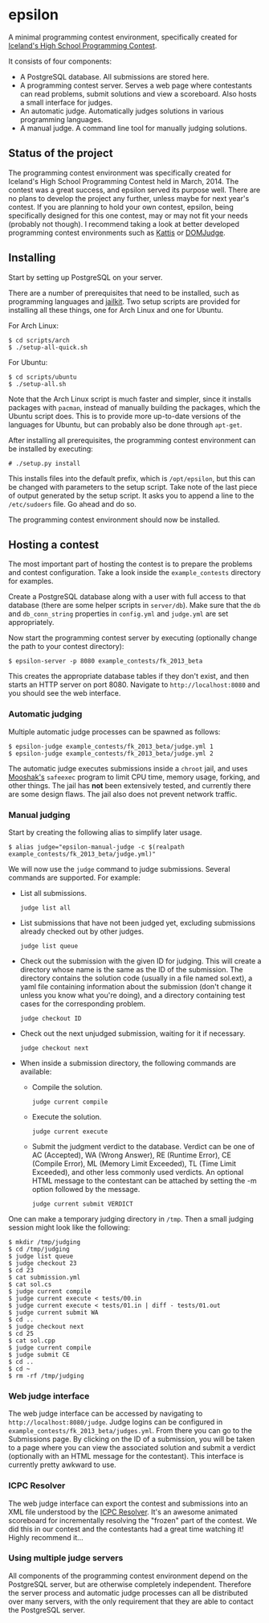 
epsilon
=======

A minimal programming contest environment, specifically created for [Iceland's
High School Programming Contest](http://forritun.is).

It consists of four components:
- A PostgreSQL database. All submissions are stored here.
- A programming contest server. Serves a web page where contestants can read
  problems, submit solutions and view a scoreboard. Also hosts a small
  interface for judges.
- An automatic judge. Automatically judges solutions in various programming
  languages.
- A manual judge. A command line tool for manually judging solutions.

Status of the project
---------------------

The programming contest environment was specifically created for Iceland's High
School Programming Contest held in March, 2014. The contest was a great
success, and epsilon served its purpose well. There are no plans to develop the
project any further, unless maybe for next year's contest. If you are planning
to hold your own contest, epsilon, being specifically designed for this one
contest, may or may not fit your needs (probably not though). I recommend
taking a look at better developed programming contest environments such as
[Kattis](https://www.kattis.com/) or [DOMJudge](http://www.domjudge.org/).

Installing
----------

Start by setting up PostgreSQL on your server.

There are a number of prerequisites that need to be installed, such as
programming languages and [jailkit](http://olivier.sessink.nl/jailkit/). Two
setup scripts are provided for installing all these things, one for Arch Linux
and one for Ubuntu.

For Arch Linux:

```
$ cd scripts/arch
$ ./setup-all-quick.sh
```

For Ubuntu:

```
$ cd scripts/ubuntu
$ ./setup-all.sh
```

Note that the Arch Linux script is much faster and simpler, since it installs
packages with `pacman`, instead of manually building the packages, which the
Ubuntu script does. This is to provide more up-to-date versions of the
languages for Ubuntu, but can probably also be done through `apt-get`.

After installing all prerequisites, the programming contest environment can be
installed by executing:

```
# ./setup.py install
```

This installs files into the default prefix, which is `/opt/epsilon`, but this
can be changed with parameters to the setup script. Take note of the last piece
of output generated by the setup script. It asks you to append a line to the
`/etc/sudoers` file. Go ahead and do so.

The programming contest environment should now be installed.

Hosting a contest
-----------------

The most important part of hosting the contest is to prepare the problems and
contest configuration. Take a look inside the `example_contests` directory for
examples.

Create a PostgreSQL database along with a user with full access to that
database (there are some helper scripts in `server/db`). Make sure that the
`db` and `db_conn_string` properties in `config.yml` and `judge.yml` are set
appropriately.

Now start the programming contest server by executing (optionally change the
path to your contest directory):

```
$ epsilon-server -p 8080 example_contests/fk_2013_beta
```

This creates the appropriate database tables if they don't exist, and then
starts an HTTP server on port 8080. Navigate to `http://localhost:8080` and you
should see the web interface.

### Automatic judging

Multiple automatic judge processes can be spawned as follows:

```
$ epsilon-judge example_contests/fk_2013_beta/judge.yml 1
$ epsilon-judge example_contests/fk_2013_beta/judge.yml 2
```

The automatic judge executes submissions inside a `chroot` jail, and uses
[Mooshak's](https://mooshak.dcc.fc.up.pt/) `safeexec` program to limit CPU
time, memory usage, forking, and other things. The jail has **not** been
extensively tested, and currently there are some design flaws. The jail also
does not prevent network traffic.

### Manual judging

Start by creating the following alias to simplify later usage.

```
$ alias judge="epsilon-manual-judge -c $(realpath example_contests/fk_2013_beta/judge.yml)"
```

We will now use the `judge` command to judge submissions. Several commands are
supported. For example:

- List all submissions.

    `judge list all`

- List submissions that have not been judged yet, excluding submissions already
  checked out by other judges.

    `judge list queue`

- Check out the submission with the given ID for judging. This will create a
  directory whose name is the same as the ID of the submission. The directory
  contains the solution code (usually in a file named sol.ext), a yaml file
  containing information about the submission (don't change it unless you know
  what you're doing), and a directory containing test cases for the
  corresponding problem.

    `judge checkout ID`

- Check out the next unjudged submission, waiting for it if necessary.

    `judge checkout next`

- When inside a submission directory, the following commands are available:
    - Compile the solution.

        `judge current compile`

    - Execute the solution.

        `judge current execute`

    - Submit the judgment verdict to the database. Verdict can be one of AC
      (Accepted), WA (Wrong Answer), RE (Runtime Error), CE (Compile Error), ML
      (Memory Limit Exceeded), TL (Time Limit Exceeded), and other less
      commonly used verdicts. An optional HTML message to the contestant can be
      attached by setting the -m option followed by the message.

        `judge current submit VERDICT`

One can make a temporary judging directory in `/tmp`. Then a small judging
session might look like the following:

```
$ mkdir /tmp/judging
$ cd /tmp/judging
$ judge list queue
$ judge checkout 23
$ cd 23
$ cat submission.yml
$ cat sol.cs
$ judge current compile
$ judge current execute < tests/00.in
$ judge current execute < tests/01.in | diff - tests/01.out
$ judge current submit WA
$ cd ..
$ judge checkout next
$ cd 25
$ cat sol.cpp
$ judge current compile
$ judge submit CE
$ cd ..
$ cd ~
$ rm -rf /tmp/judging
```


### Web judge interface

The web judge interface can be accessed by navigating to
`http://localhost:8080/judge`. Judge logins can be configured in
`example_contests/fk_2013_beta/judges.yml`.  From there you can go to the
Submissions page. By clicking on the ID of a submission, you will be taken to a
page where you can view the associated solution and submit a verdict
(optionally with an HTML message for the contestant). This interface is
currently pretty awkward to use.


### ICPC Resolver

The web judge interface can export the contest and submissions into an XML file
understood by the [ICPC Resolver](https://github.com/icpc-live/graphics).
It's an awesome animated scoreboard for incrementally resolving the "frozen"
part of the contest. We did this in our contest and the contestants had a great
time watching it! Highly recommend it...


### Using multiple judge servers

All components of the programming contest environment depend on the PostgreSQL
server, but are otherwise completely independent. Therefore the server process
and automatic judge processes can all be distributed over many servers, with
the only requirement that they are able to contact the PostgreSQL server.


